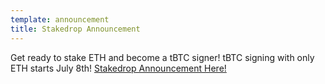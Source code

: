 ```yaml
---
template: announcement
title: Stakedrop Announcement
---
```

Get ready to stake ETH and become a tBTC signer! tBTC signing with only ETH starts July 8th! <a href="https://www.crowdcast.io/e/keep-stakedrop---live" target="_blank" rel="noopener noreferrer">Stakedrop Announcement Here!</a>
